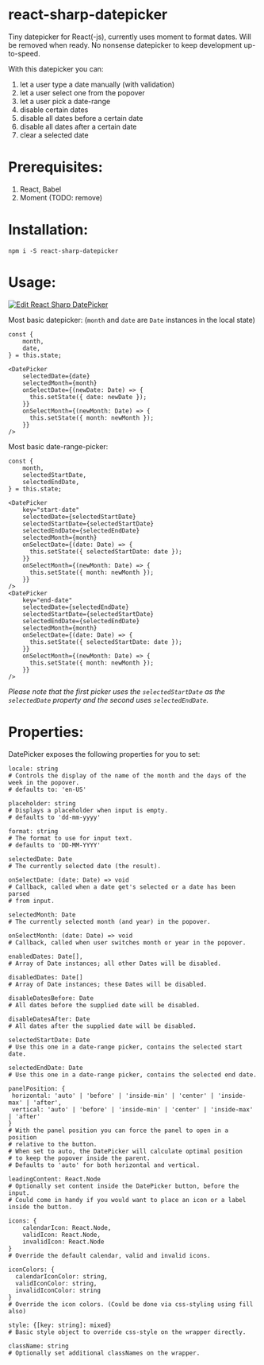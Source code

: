 # react-sharp-datepicker
Tiny datepicker for React(-js), currently uses moment to format dates. Will be removed when ready.
No nonsense datepicker to keep development up-to-speed.

With this datepicker you can:
1. let a user type a date manually (with validation)
2. let a user select one from the popover
3. let a user pick a date-range
4. disable certain dates
5. disable all dates before a certain date
6. disable all dates after a certain date
7. clear a selected date

# Prerequisites:
1. React, Babel
2. Moment (TODO: remove)

# Installation:
```
npm i -S react-sharp-datepicker
```

# Usage:

[![Edit React Sharp DatePicker](https://codesandbox.io/static/img/play-codesandbox.svg)](https://codesandbox.io/s/festive-forest-gyfvy?fontsize=14)

Most basic datepicker: (`month` and `date` are `Date` instances in the local state)
```JSX
const {
    month,
    date,
} = this.state;

<DatePicker
    selectedDate={date}
    selectedMonth={month}
    onSelectDate={(newDate: Date) => {
      this.setState({ date: newDate });
    }}
    onSelectMonth={(newMonth: Date) => {
      this.setState({ month: newMonth });
    }}
/>
```

Most basic date-range-picker:
```JSX
const {
    month,
    selectedStartDate,
    selectedEndDate,
} = this.state;

<DatePicker
    key="start-date"
    selectedDate={selectedStartDate}
    selectedStartDate={selectedStartDate}
    selectedEndDate={selectedEndDate}
    selectedMonth={month}
    onSelectDate={(date: Date) => {
      this.setState({ selectedStartDate: date });
    }}
    onSelectMonth={(newMonth: Date) => {
      this.setState({ month: newMonth });
    }}
/>
<DatePicker
    key="end-date"
    selectedDate={selectedEndDate}
    selectedStartDate={selectedStartDate}
    selectedEndDate={selectedEndDate}
    selectedMonth={month}
    onSelectDate={(date: Date) => {
      this.setState({ selectedStartDate: date });
    }}
    onSelectMonth={(newMonth: Date) => {
      this.setState({ month: newMonth });
    }}
/>
```
_Please note that the first picker uses the `selectedStartDate` as the `selectedDate` property and the second uses `selectedEndDate`._

# Properties:
DatePicker exposes the following properties for you to set:
```
locale: string
# Controls the display of the name of the month and the days of the week in the popover.
# defaults to: 'en-US'
```

```
placeholder: string
# Displays a placeholder when input is empty.
# defaults to 'dd-mm-yyyy'
```

```
format: string
# The format to use for input text.
# defaults to 'DD-MM-YYYY'
```

```
selectedDate: Date
# The currently selected date (the result).
```

```
onSelectDate: (date: Date) => void
# Callback, called when a date get's selected or a date has been parsed
# from input.
```

```
selectedMonth: Date
# The currently selected month (and year) in the popover.
```

```
onSelectMonth: (date: Date) => void
# Callback, called when user switches month or year in the popover.
```

```
enabledDates: Date[],
# Array of Date instances; all other Dates will be disabled.
```


```
disabledDates: Date[]
# Array of Date instances; these Dates will be disabled.
```

```
disableDatesBefore: Date
# All dates before the supplied date will be disabled.
```

```
disableDatesAfter: Date
# All dates after the supplied date will be disabled.
```


```
selectedStartDate: Date
# Use this one in a date-range picker, contains the selected start date.
```

```
selectedEndDate: Date
# Use this one in a date-range picker, contains the selected end date.
```

```
panelPosition: {
 horizontal: 'auto' | 'before' | 'inside-min' | 'center' | 'inside-max' | 'after',
 vertical: 'auto' | 'before' | 'inside-min' | 'center' | 'inside-max' | 'after'
}
# With the panel position you can force the panel to open in a position
# relative to the button.
# When set to auto, the DatePicker will calculate optimal position
# to keep the popover inside the parent.
# Defaults to 'auto' for both horizontal and vertical.
```

```
leadingContent: React.Node
# Optionally set content inside the DatePicker button, before the input.
# Could come in handy if you would want to place an icon or a label inside the button.
```

```
icons: {
    calendarIcon: React.Node,
    validIcon: React.Node,
    invalidIcon: React.Node
}
# Override the default calendar, valid and invalid icons.
```

```
iconColors: {
  calendarIconColor: string,
  validIconColor: string,
  invalidIconColor: string
}
# Override the icon colors. (Could be done via css-styling using fill also)
```

```
style: {[key: string]: mixed}
# Basic style object to override css-style on the wrapper directly.
```

```
className: string
# Optionally set additional classNames on the wrapper.
```
